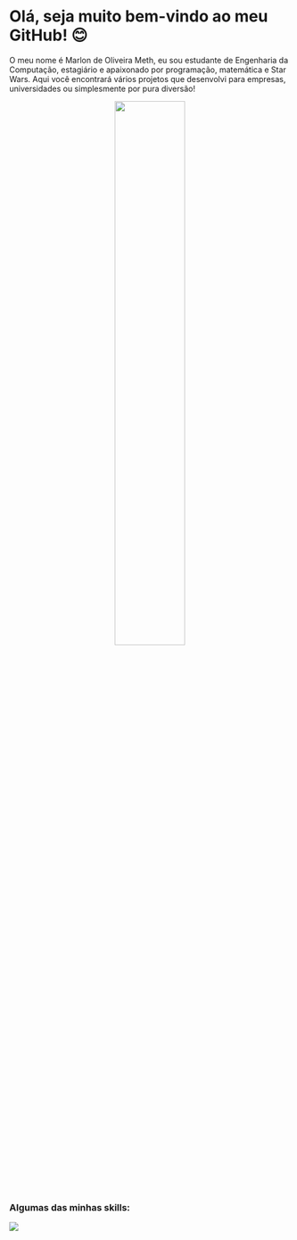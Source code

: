 Olá, seja muito bem-vindo ao meu GitHub!  😊
===============================================================================================================================================

O meu nome é Marlon de Oliveira Meth, eu sou estudante de Engenharia da Computação, estagiário e apaixonado por programação, matemática e Star Wars. Aqui você encontrará vários projetos que desenvolvi para empresas, universidades ou simplesmente por pura diversão!

<p align="center">
  <img style="width: 50%;
  height: auto;" src="https://camo.githubusercontent.com/c1dcb74cc1c1835b1d716f5051499a2814c683c806b15f04b0eba492863703e9/68747470733a2f2f63646e2e6472696262626c652e636f6d2f75736572732f3733303730332f73637265656e73686f74732f363538313234332f6176656e746f2e676966"/>
</p>
  
### Algumas das minhas skills:
<p align="left">
  <a href="https://skillicons.dev">
    <img src="https://skillicons.dev/icons?i=py,js,nodejs,cs,php,html,css,mysql,firebase"/>
  </a>
</p>
